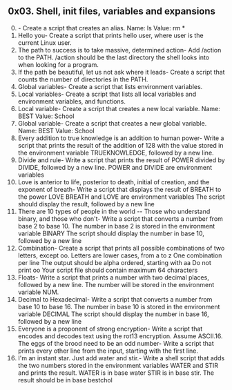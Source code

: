 ## 0x03. Shell, init files, variables and expansions

0. <o>- Create a script that creates an alias.
Name: ls
Value: rm *
1. Hello you- Create a script that prints hello user, where user is the current Linux user.
2. The path to success is to take massive, determined action- Add /action to the PATH. /action should be the last directory the shell looks into when looking for a program.
3. If the path be beautiful, let us not ask where it leads- Create a script that counts the number of directories in the PATH.
4. Global variables- Create a script that lists environment variables.
5. Local variables- Create a script that lists all local variables and environment variables, and functions.
6. Local variable- Create a script that creates a new local variable.
Name: BEST
Value: School
7. Global variable- Create a script that creates a new global variable.
Name: BEST
Value: School
8. Every addition to true knowledge is an addition to human power- Write a script that prints the result of the addition of 128 with the value stored in the environment variable TRUEKNOWLEDGE, followed by a new line.
9. Divide and rule- Write a script that prints the result of POWER divided by DIVIDE, followed by a new line.
POWER and DIVIDE are environment variables
10. Love is anterior to life, posterior to death, initial of creation, and the exponent of breath- Write a script that displays the result of BREATH to the power LOVE
BREATH and LOVE are environment variables
The script should display the result, followed by a new line
11. There are 10 types of people in the world -- Those who understand binary, and those who don't- Write a script that converts a number from base 2 to base 10.
The number in base 2 is stored in the environment variable BINARY
The script should display the number in base 10, followed by a new line
12. Combination- Create a script that prints all possible combinations of two letters, except oo.
Letters are lower cases, from a to z
One combination per line
The output should be alpha ordered, starting with aa
Do not print oo
Your script file should contain maximum 64 characters
13. Floats- Write a script that prints a number with two decimal places, followed by a new line.
The number will be stored in the environment variable NUM.
14. Decimal to Hexadecimal- Write a script that converts a number from base 10 to base 16.
The number in base 10 is stored in the environment variable DECIMAL
The script should display the number in base 16, followed by a new line
15. Everyone is a proponent of strong encryption- Write a script that encodes and decodes text using the rot13 encryption. Assume ASCII.16. The eggs of the brood need to be an odd number- Write a script that prints every other line from the input, starting with the first line.
17. I'm an instant star. Just add water and stir.- Write a shell script that adds the two numbers stored in the environment variables WATER and STIR and prints the result.
WATER is in base water
STIR is in base stir.
The result should be in base bestchol
